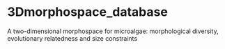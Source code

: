 # 3Dmorphospace_database
A two-dimensional morphospace for microalgae: morphological diversity, evolutionary relatedness and size constraints
